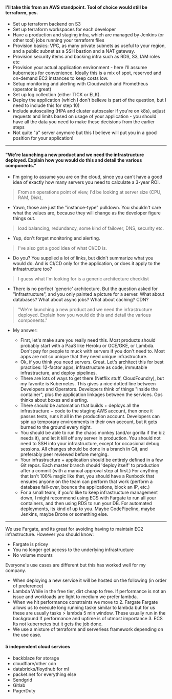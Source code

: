 #### I'll take this from an AWS standpoint. Tool of choice would still be terraform, yes.
- Set up terraform backend on S3
- Set up terraform workspaces for each developer
- Have a production and staging infra, which are managed by Jenkins (or other tool) jobs running your terraform files
- Provision basics: VPC, as many private subnets as useful to your region, and a public subnet as a SSH bastion and a NAT gateway.
- Provision security items and backing infra such as RDS, S3, IAM roles etc
- Provision your actual application environment - here I'll assume kubernetes for convenience. Ideally this is a mix of spot, reserved and on-demand EC2 instances to keep costs low.
- Setup monitoring and alerting with Cloudwatch and Prometheus (operator is great)
- Set up log collection (either TICK or ELK).
- Deploy the application (which I don't believe is part of the question, but I need to include this for step 10)
- Include autoscaling (HPA and cluster autoscaler if you're on k8s), adjust requests and limits based on usage of your application - you should have all the data you need to make these decisions from the earlier steps
- Not quite "a" server anymore but this I believe will put you in a good position for your application!

-----------------------------------------------------

#### "We're launching a new product and we need the infrastructure deployed. Explain how you would do this and detail the various components."
- I'm going to assume you are on the cloud, since you can't have a good idea of exactly how many servers you need to calculate a 3-year ROI.
> From an operations point of view, I'd be looking at server size (CPU, RAM, Disk),
  - Yawn, those are just the "instance-type" pulldown. You shouldn't care what the values are, because they will change as the developer figure things out.
> load balancing, redundancy, some kind of failover, DNS, security etc.
  - Yup, don't forget monitoring and alerting.
> I've also got a good idea of what CI/CD is.
  - Do you? You supplied a lot of links, but didn't summarize what you would do. And is CI/CD only for the application, or does it apply to the infrastructure too?
> I guess what I'm looking for is a generic architecture checklist
  - There is no perfect 'generic' architecture. But the question asked for "infrastructure", and you only painted a picture for a server. What about databases? What about async jobs? What about caching? CDN?

> "We're launching a new product and we need the infrastructure deployed. Explain how you would do this and detail the various components."
- My answer:

  - First, let's make sure you really need this. Most products should probably start with a PaaS like Heroku or GCE/GKE, or Lambda. Don't pay for people to muck with servers if you don't need to. Most apps are not so unique that they need unique infrastructure.
  - Ok, if you think you need servers. Great. Let's architect this for best practices: 12-factor apps, infrastructure as code, immutable infrastructure, and deploy pipelines.
  - There are lots of ways to get there (Netflix stuff, CloudFoundry), but my favorite is Kubernetes. This gives a nice dotted line between Developers and Operators. Developers think of things "inside the container", plus the application linkages between the services. Ops thinks about boxes and alerting.
  - There should be automation that builds + deploys all the infrastructure + code to the staging AWS account, then once it passes tests, runs it all in the production account. Developers can spin up temporary environments in their own account, but it gets burned to the ground every night.
  - You should be able to run the chaos monkey (and/or gorilla if the biz needs it), and let it kill off any server in production. You should not need to SSH into your infrastructure, except for occasional debug sessions. All changes should be done in a branch in Git, and preferably peer reviewed before merging.
  - Your infrastructure + application should be entirely defined in a few Git repos. Each master branch should 'deploy itself' to production after a commit (with a manual approval step at first.) For anything that isn't 100% magic like that, you should have a Runbook that ensures anyone on the team can perform that work (perform a database fail-over, bounce the applications, block an IP, etc.)
  - For a small team, if you'd like to keep infrastructure management down, I might recommend using ECS with Fargate to run all your containers, and then using RDS to run your DB. For automated deployments, its kind of up to you. Maybe CodePipeline, maybe Jenkins, maybe Drone or something else.

-----------------------------------------------------

We use Fargate, and its great for avoiding having to maintain EC2 infrastructure. However you should know:
- Fargate is pricey
- You no longer get access to the underlying infrastructure
- No volume mounts

Everyone's use cases are different but this has worked well for my company.
- When deploying a new service it will be hosted on the following (in order of preference)
- Lambda While in the free tier, dirt cheap to free. If performance is not an issue and workloads are light to medium we prefer lambda.
- When we hit performance constraints we move to 2. Fargate Fargate allows us to execute long running taske similar to lambda but for us these are usually tasks > lambda 5 min window. These usually run in the background If performance and uptime is of utmost importance 3. ECS Its not kubernetes but it gets the job done.
- We use a mixture of terraform and serverless framework depending on the use case.
 
#### 5 independent cloud services
  - backblaze for storage
  - cloudflare/other cdn
  - databricks/floydhub for ml
  - packet.net for everything else
  - Sendgrid
  - Gitlab
  - PagerDuty